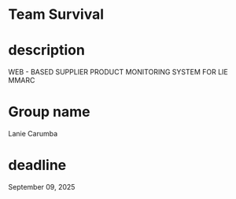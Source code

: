 # Team Survival
# description
 WEB - BASED SUPPLIER PRODUCT MONITORING SYSTEM FOR LIE MMARC
 # Group name 
 Lanie Carumba
 # deadline
  September 09, 2025
